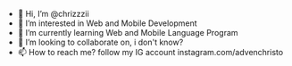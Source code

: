- 👋 Hi, I’m @chrizzzii
- 👀 I’m interested in Web and Mobile Development
- 🌱 I’m currently learning Web and Mobile Language Program
- 💞️ I’m looking to collaborate on, i don't know?
- 📫 How to reach me? follow my IG account instagram.com/advenchristo

<!---
chrizzzii/chrizzzii is a ✨ special ✨ repository because its `README.md` (this file) appears on your GitHub profile.
You can click the Preview link to take a look at your changes.
--->
